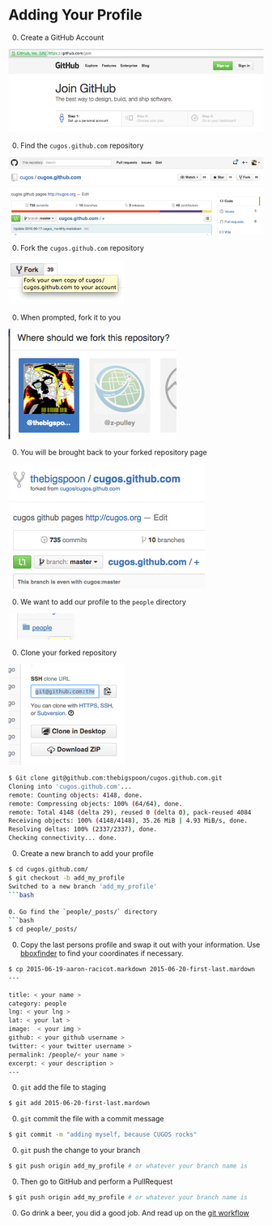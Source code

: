 # Adding Your Profile

0. Create a GitHub Account

![join github](image/join_github.png)

0. Find the `cugos.github.com` repository

![cugos](image/cugos.png)

0. Fork the `cugos.github.com` repository

![fork it](image/fork_it.png)

0. When prompted, fork it to you

![fork it to you](image/fork_it_to_you.png)

0. You will be brought back to your forked repository page

![forked](image/forked_repo.png)

0. We want to add our profile to the `people` directory

![people](image/people.png)

0. Clone your forked repository

![clone_repo](image/clone_repo.png)

```bash
$ Git clone git@github.com:thebigspoon/cugos.github.com.git
Cloning into 'cugos.github.com'...
remote: Counting objects: 4148, done.
remote: Compressing objects: 100% (64/64), done.
remote: Total 4148 (delta 29), reused 0 (delta 0), pack-reused 4084
Receiving objects: 100% (4148/4148), 35.26 MiB | 4.93 MiB/s, done.
Resolving deltas: 100% (2337/2337), done.
Checking connectivity... done.
```

0. Create a new branch to add your profile

```bash
$ cd cugos.github.com/
$ git checkout -b add_my_profile
Switched to a new branch 'add_my_profile'
```bash

0. Go find the `people/_posts/` directory
```bash
$ cd people/_posts/
```

0. Copy the last persons profile and swap it out with your information. Use [bboxfinder](http://bboxfinder.com) to find your coordinates if necessary.
```bash
$ cp 2015-06-19-aaron-racicot.markdown 2015-06-20-first-last.mardown
---
 
title: < your name >
category: people
lng: < your lng >
lat: < your lat >
image:  < your img >
github: < your github username >
twitter: < your twitter username >
permalink: /people/< your name >
excerpt: < your description >
---
```

0. `git` add the file to staging
```bash
$ git add 2015-06-20-first-last.mardown
```

0. `git` commit the file with a commit message
```bash
$ git commit -m "adding myself, because CUGOS rocks"
```

0. `git` push the change to your branch
```bash
$ git push origin add_my_profile # or whatever your branch name is 
```

0. Then go to GitHub and perform a PullRequest
```bash
$ git push origin add_my_profile # or whatever your branch name is 
```

0. Go drink a beer, you did a good job. And read up on the [git workflow](http://rogerdudler.github.io/git-guide/)
